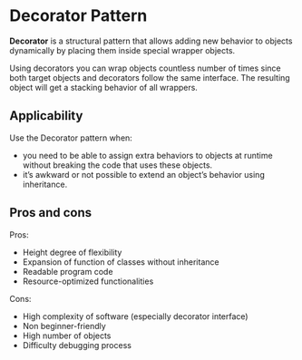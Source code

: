 # Decorator Pattern

**Decorator** is a structural pattern that allows adding new behavior to objects dynamically by placing them inside special wrapper objects.

Using decorators you can wrap objects countless number of times since both target objects and decorators follow the same interface. The resulting object will get a stacking behavior of all wrappers.

## Applicability

Use the Decorator pattern when:

- you need to be able to assign extra behaviors to objects at runtime without breaking the code that uses these objects.
- it’s awkward or not possible to extend an object’s behavior using inheritance.

## Pros and cons

Pros:

- Height degree of flexibility 
- Expansion of function of classes without inheritance
- Readable program code 
- Resource-optimized functionalities 

Cons:

- High complexity of software (especially decorator interface)
- Non beginner-friendly
- High number of objects 
- Difficulty debugging process
